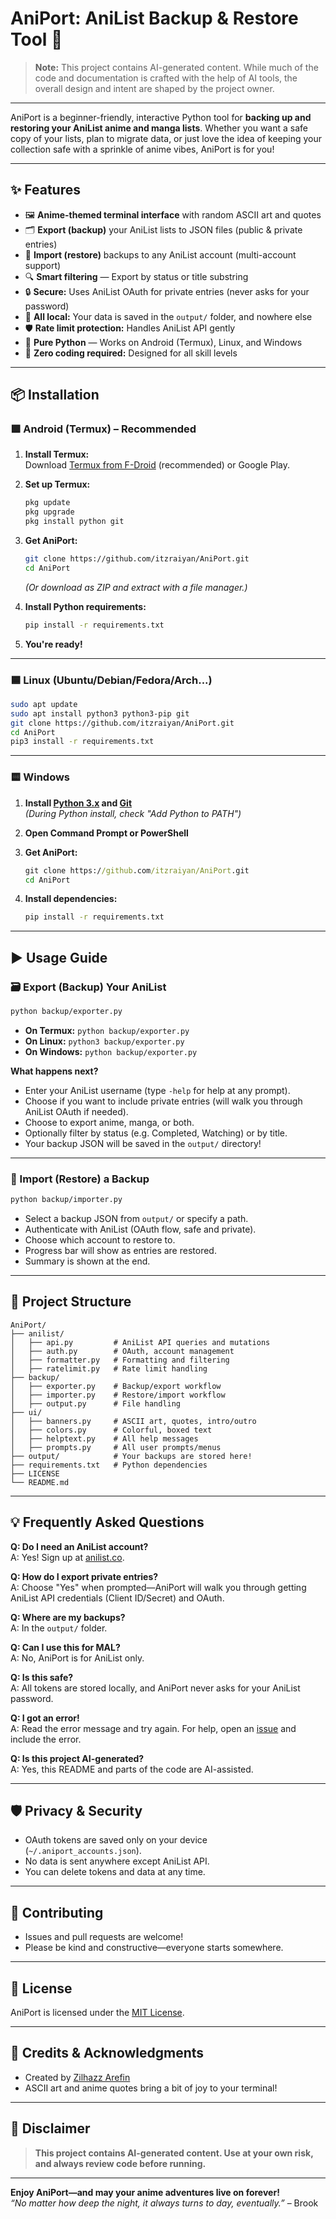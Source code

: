 # AniPort: AniList Backup & Restore Tool 🌸

> **Note:** This project contains AI-generated content. While much of the code and documentation is crafted with the help of AI tools, the overall design and intent are shaped by the project owner.

---

AniPort is a beginner-friendly, interactive Python tool for **backing up and restoring your AniList anime and manga lists**. Whether you want a safe copy of your lists, plan to migrate data, or just love the idea of keeping your collection safe with a sprinkle of anime vibes, AniPort is for you!

---

## ✨ Features

* 🖼️ **Anime-themed terminal interface** with random ASCII art and quotes
* 🗂️ **Export (backup)** your AniList lists to JSON files (public & private entries)
* 🔄 **Import (restore)** backups to any AniList account (multi-account support)
* 🔍 **Smart filtering** — Export by status or title substring
* 🔒 **Secure:** Uses AniList OAuth for private entries (never asks for your password)
* 📂 **All local:** Your data is saved in the `output/` folder, and nowhere else
* 🛡️ **Rate limit protection:** Handles AniList API gently
* 🐍 **Pure Python** — Works on Android (Termux), Linux, and Windows
* 🌱 **Zero coding required:** Designed for all skill levels

---

## 📦 Installation

### 🟩 Android (Termux) – **Recommended**

1. **Install Termux:**  
   Download [Termux from F-Droid](https://f-droid.org/packages/com.termux/) (recommended) or Google Play.

2. **Set up Termux:**

   ```sh
   pkg update
   pkg upgrade
   pkg install python git
   ```

3. **Get AniPort:**

   ```sh
   git clone https://github.com/itzraiyan/AniPort.git
   cd AniPort
   ```

   *(Or download as ZIP and extract with a file manager.)*

4. **Install Python requirements:**

   ```sh
   pip install -r requirements.txt
   ```

5. **You're ready!**

---

### 🟦 Linux (Ubuntu/Debian/Fedora/Arch...)

```sh
sudo apt update
sudo apt install python3 python3-pip git
git clone https://github.com/itzraiyan/AniPort.git
cd AniPort
pip3 install -r requirements.txt
```

---

### 🟨 Windows

1. **Install [Python 3.x](https://www.python.org/downloads/) and [Git](https://git-scm.com/download/win)**  
   *(During Python install, check "Add Python to PATH")*

2. **Open Command Prompt or PowerShell**

3. **Get AniPort:**

   ```bat
   git clone https://github.com/itzraiyan/AniPort.git
   cd AniPort
   ```

4. **Install dependencies:**

   ```bat
   pip install -r requirements.txt
   ```

---

## ▶️ Usage Guide

### 🗃️ Export (Backup) Your AniList

```sh
python backup/exporter.py
```

- **On Termux:** `python backup/exporter.py`
- **On Linux:** `python3 backup/exporter.py`
- **On Windows:** `python backup/exporter.py`

**What happens next?**
- Enter your AniList username (type `-help` for help at any prompt).
- Choose if you want to include private entries (will walk you through AniList OAuth if needed).
- Choose to export anime, manga, or both.
- Optionally filter by status (e.g. Completed, Watching) or by title.
- Your backup JSON will be saved in the `output/` directory!

---

### 🔄 Import (Restore) a Backup

```sh
python backup/importer.py
```

- Select a backup JSON from `output/` or specify a path.
- Authenticate with AniList (OAuth flow, safe and private).
- Choose which account to restore to.
- Progress bar will show as entries are restored.
- Summary is shown at the end.

---

## 📂 Project Structure

```
AniPort/
├── anilist/
│   ├── api.py         # AniList API queries and mutations
│   ├── auth.py        # OAuth, account management
│   ├── formatter.py   # Formatting and filtering
│   ├── ratelimit.py   # Rate limit handling
├── backup/
│   ├── exporter.py    # Backup/export workflow
│   ├── importer.py    # Restore/import workflow
│   ├── output.py      # File handling
├── ui/
│   ├── banners.py     # ASCII art, quotes, intro/outro
│   ├── colors.py      # Colorful, boxed text
│   ├── helptext.py    # All help messages
│   ├── prompts.py     # All user prompts/menus
├── output/            # Your backups are stored here!
├── requirements.txt   # Python dependencies
├── LICENSE
└── README.md
```

---

## 💡 Frequently Asked Questions

**Q: Do I need an AniList account?**  
A: Yes! Sign up at [anilist.co](https://anilist.co/).

**Q: How do I export private entries?**  
A: Choose "Yes" when prompted—AniPort will walk you through getting AniList API credentials (Client ID/Secret) and OAuth.

**Q: Where are my backups?**  
A: In the `output/` folder.

**Q: Can I use this for MAL?**  
A: No, AniPort is for AniList only.

**Q: Is this safe?**  
A: All tokens are stored locally, and AniPort never asks for your AniList password.

**Q: I got an error!**  
A: Read the error message and try again. For help, open an [issue](https://github.com/itzraiyan/AniPort/issues) and include the error.

**Q: Is this project AI-generated?**  
A: Yes, this README and parts of the code are AI-assisted.

---

## 🛡️ Privacy & Security

- OAuth tokens are saved only on your device (`~/.aniport_accounts.json`).
- No data is sent anywhere except AniList API.
- You can delete tokens and data at any time.

---

## 🤝 Contributing

- Issues and pull requests are welcome!
- Please be kind and constructive—everyone starts somewhere.

---

## 📜 License

AniPort is licensed under the [MIT License](LICENSE).

---

## 🌸 Credits & Acknowledgments

- Created by [Zilhazz Arefin](https://github.com/itzraiyan)
- ASCII art and anime quotes bring a bit of joy to your terminal!

---

## 🛑 Disclaimer

> **This project contains AI-generated content. Use at your own risk, and always review code before running.**

---

**Enjoy AniPort—and may your anime adventures live on forever!**  
*“No matter how deep the night, it always turns to day, eventually.”* – Brook
